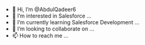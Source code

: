 - 👋 Hi, I’m @AbdulQadeer6
- 👀 I’m interested in Salesforce ...
- 🌱 I’m currently learning Salesforce Development ...
- 💞️ I’m looking to collaborate on ...
- 📫 How to reach me ...

<!---
AbdulQadeer6/AbdulQadeer6 is a ✨ special ✨ repository because its `README.md` (this file) appears on your GitHub profile.
You can click the Preview link to take a look at your changes.
--->
